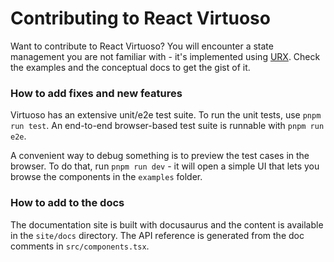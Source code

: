# Contributing to React Virtuoso

Want to contribute to React Virtuoso? You will encounter a state management you are not familiar with - it's implemented using [URX](https://urx.virtuoso.dev).
Check the examples and the conceptual docs to get the gist of it.

### How to add fixes and new features

Virtuoso has an extensive unit/e2e test suite. To run the unit tests, use `pnpm run test`. An end-to-end browser-based test suite is runnable with `pnpm run e2e`.

A convenient way to debug something is to preview the test cases in the browser.
To do that, run `pnpm run dev` - it will open a simple UI that lets you browse the components in the `examples` folder.

### How to add to the docs

The documentation site is built with docusaurus and the content is available in the `site/docs` directory.
The API reference is generated from the doc comments in `src/components.tsx`.
